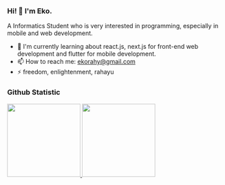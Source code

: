 ### Hi! 👋 I'm Eko.

A Informatics Student who is very interested in programming, especially in mobile and web development.

- 🌱 I'm currently learning about react.js, next.js for front-end web development and flutter for mobile development.
- 📫 How to reach me: ekorahy@gmail.com
- ⚡ freedom, enlightenment, rahayu

### Github Statistic
<p align="left">
<a href="https://github.com/ekorahy">
  <img height="170em" src="https://github-readme-stats-eight-theta.vercel.app/api?username=ekorahy&show_icons=true&theme=algolia&include_all_commits=true&count_private=true"/>
  <img height="170em" src="https://github-readme-stats-eight-theta.vercel.app/api/top-langs/?username=ekorahy&layout=compact&langs_count=8&theme=algolia"/>
</a>
</p>
